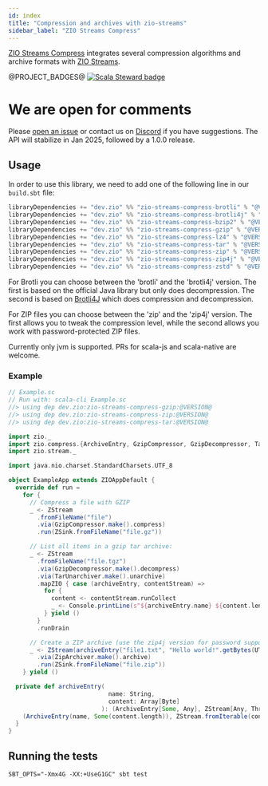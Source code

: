 ```yaml
---
id: index
title: "Compression and archives with zio-streams"
sidebar_label: "ZIO Streams Compress"
---
```


[ZIO Streams Compress](https://github.com/zio/zio-streams-compress) integrates several compression algorithms and
archive formats with [ZIO Streams](https://zio.dev).

@PROJECT_BADGES@ [![Scala Steward badge](https://img.shields.io/badge/Scala_Steward-helping-blue.svg?style=flat&logo=data:image/png;base64,iVBORw0KGgoAAAANSUhEUgAAAA4AAAAQCAMAAAARSr4IAAAAVFBMVEUAAACHjojlOy5NWlrKzcYRKjGFjIbp293YycuLa3pYY2LSqql4f3pCUFTgSjNodYRmcXUsPD/NTTbjRS+2jomhgnzNc223cGvZS0HaSD0XLjbaSjElhIr+AAAAAXRSTlMAQObYZgAAAHlJREFUCNdNyosOwyAIhWHAQS1Vt7a77/3fcxxdmv0xwmckutAR1nkm4ggbyEcg/wWmlGLDAA3oL50xi6fk5ffZ3E2E3QfZDCcCN2YtbEWZt+Drc6u6rlqv7Uk0LdKqqr5rk2UCRXOk0vmQKGfc94nOJyQjouF9H/wCc9gECEYfONoAAAAASUVORK5CYII=)](https://scala-steward.org)

# We are open for comments

Please [open an issue](https://github.com/zio/zio-streams-compress/issues/new) or contact us
on [Discord](https://discord.com/channels/629491597070827530/630498701860929559) if you have suggestions. The API will
stabilize in Jan 2025, followed by a 1.0.0 release.

## Usage

In order to use this library, we need to add one of the following line in our `build.sbt` file:

```sbt
libraryDependencies += "dev.zio" %% "zio-streams-compress-brotli" % "@VERSION@"
libraryDependencies += "dev.zio" %% "zio-streams-compress-brotli4j" % "@VERSION@"
libraryDependencies += "dev.zio" %% "zio-streams-compress-bzip2" % "@VERSION@"
libraryDependencies += "dev.zio" %% "zio-streams-compress-gzip" % "@VERSION@"
libraryDependencies += "dev.zio" %% "zio-streams-compress-lz4" % "@VERSION@"
libraryDependencies += "dev.zio" %% "zio-streams-compress-tar" % "@VERSION@"
libraryDependencies += "dev.zio" %% "zio-streams-compress-zip" % "@VERSION@"
libraryDependencies += "dev.zio" %% "zio-streams-compress-zip4j" % "@VERSION@"
libraryDependencies += "dev.zio" %% "zio-streams-compress-zstd" % "@VERSION@"
```

For Brotli you can choose between the 'brotli' and the 'brotli4j' version. The first is based on the official Java
library but only does decompression. The second is based on [Brotli4J](https://github.com/hyperxpro/Brotli4j) which does
compression and decompression.

For ZIP files you can choose between the 'zip' and the 'zip4j' version. The first allows you to tweak the compression
level, while the second allows you work with password-protected ZIP files.

Currently only jvm is supported. PRs for scala-js and scala-native are welcome.

### Example

```scala
// Example.sc
// Run with: scala-cli Example.sc
//> using dep dev.zio:zio-streams-compress-gzip:@VERSION@
//> using dep dev.zio:zio-streams-compress-zip:@VERSION@
//> using dep dev.zio:zio-streams-compress-tar:@VERSION@

import zio._
import zio.compress.{ArchiveEntry, GzipCompressor, GzipDecompressor, TarUnarchiver, ZipArchiver}
import zio.stream._

import java.nio.charset.StandardCharsets.UTF_8

object ExampleApp extends ZIOAppDefault {
  override def run =
    for {
      // Compress a file with GZIP
      _ <- ZStream
        .fromFileName("file")
        .via(GzipCompressor.make().compress)
        .run(ZSink.fromFileName("file.gz"))

      // List all items in a gzip tar archive:
      _ <- ZStream
        .fromFileName("file.tgz")
        .via(GzipDecompressor.make().decompress)
        .via(TarUnarchiver.make().unarchive)
        .mapZIO { case (archiveEntry, contentStream) =>
          for {
            content <- contentStream.runCollect
            _ <- Console.printLine(s"${archiveEntry.name} ${content.length}")
          } yield ()
        }
        .runDrain

      // Create a ZIP archive (use the zip4j version for password support)
      _ <- ZStream(archiveEntry("file1.txt", "Hello world!".getBytes(UTF_8)))
        .via(ZipArchiver.make().archive)
        .run(ZSink.fromFileName("file.zip"))
    } yield ()

  private def archiveEntry(
                            name: String,
                            content: Array[Byte]
                          ): (ArchiveEntry[Some, Any], ZStream[Any, Throwable, Byte]) = {
    (ArchiveEntry(name, Some(content.length)), ZStream.fromIterable(content))
  }
}
```

## Running the tests

```shell
SBT_OPTS="-Xmx4G -XX:+UseG1GC" sbt test
```
